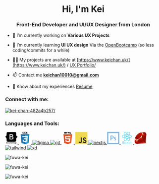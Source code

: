 
<h1 align="center">Hi, I'm Kei</h1>
<h3 align="center">Front-End Developer and UI/UX Designer from London</h3>

- 🔭 I’m currently working on **Various UX Projects**

- 🌱 I’m currently learning **UI UX design** Via the [OpenBootcamp](https://www.uxuiopen.com/) (so less coding/commits for a while)

- 👨‍💻 My projects are available at [https://www.keichan.uk/](https://www.keichan.uk/) / [UX Portfolio/]([https://www.keichan.uk/](https://keichanux.framer.website/))

- 📫 Contact me **keichan10010@gmail.com**

- 📄 Know about my experiences [Resume](https://docs.google.com/document/d/1zF50bxlmbIsgWa4B_QcKuC2j42MEBkpXdwUKrOgQtTI)

<h3 align="left">Connect with me:</h3>
<p align="left">
<a href="https://linkedin.com/in/kei-chan-482a4b257/" target="blank"><img align="center" src="https://raw.githubusercontent.com/rahuldkjain/github-profile-readme-generator/master/src/images/icons/Social/linked-in-alt.svg" alt="kei-chan-482a4b257/" height="30" width="40" /></a>
</p>

<h3 align="left">Languages and Tools:</h3>
<p align="left"> <a href="https://getbootstrap.com" target="_blank" rel="noreferrer"> <img src="https://raw.githubusercontent.com/devicons/devicon/master/icons/bootstrap/bootstrap-plain-wordmark.svg" alt="bootstrap" width="40" height="40"/> </a> <a href="https://www.w3schools.com/css/" target="_blank" rel="noreferrer"> <img src="https://raw.githubusercontent.com/devicons/devicon/master/icons/css3/css3-original-wordmark.svg" alt="css3" width="40" height="40"/> </a> <a href="https://www.figma.com/" target="_blank" rel="noreferrer"> <img src="https://www.vectorlogo.zone/logos/figma/figma-icon.svg" alt="figma" width="40" height="40"/> </a> <a href="https://git-scm.com/" target="_blank" rel="noreferrer"> <img src="https://www.vectorlogo.zone/logos/git-scm/git-scm-icon.svg" alt="git" width="40" height="40"/> </a> <a href="https://www.w3.org/html/" target="_blank" rel="noreferrer"> <img src="https://raw.githubusercontent.com/devicons/devicon/master/icons/html5/html5-original-wordmark.svg" alt="html5" width="40" height="40"/> </a> <a href="https://developer.mozilla.org/en-US/docs/Web/JavaScript" target="_blank" rel="noreferrer"> <img src="https://raw.githubusercontent.com/devicons/devicon/master/icons/javascript/javascript-original.svg" alt="javascript" width="40" height="40"/> </a> <a href="https://nextjs.org/" target="_blank" rel="noreferrer"> <img src="https://cdn.worldvectorlogo.com/logos/nextjs-2.svg" alt="nextjs" width="40" height="40"/> </a> <a href="https://www.photoshop.com/en" target="_blank" rel="noreferrer"> <img src="https://raw.githubusercontent.com/devicons/devicon/master/icons/photoshop/photoshop-line.svg" alt="photoshop" width="40" height="40"/> </a> <a href="https://reactjs.org/" target="_blank" rel="noreferrer"> <img src="https://raw.githubusercontent.com/devicons/devicon/master/icons/react/react-original-wordmark.svg" alt="react" width="40" height="40"/> </a> <a href="https://www.ruby-lang.org/en/" target="_blank" rel="noreferrer"> <img src="https://raw.githubusercontent.com/devicons/devicon/master/icons/ruby/ruby-original.svg" alt="ruby" width="40" height="40"/> </a> <a href="https://tailwindcss.com/" target="_blank" rel="noreferrer"> <img src="https://www.vectorlogo.zone/logos/tailwindcss/tailwindcss-icon.svg" alt="tailwind" width="40" height="40"/> </a> <a href="https://www.adobe.com/products/xd.html" target="_blank" rel="noreferrer"> <img src="https://cdn.worldvectorlogo.com/logos/adobe-xd.svg" alt="xd" width="40" height="40"/> </a> </p>

<p><img src="https://github-readme-stats.vercel.app/api/top-langs?username=fuwa-kei&show_icons=true&locale=en&layout=compact" alt="fuwa-kei" /></p>


<img src="https://github-readme-stats.vercel.app/api?username=fuwa-kei&show_icons=true&locale=en" alt="fuwa-kei" /></p>


<p><img src="https://github-readme-streak-stats.herokuapp.com/?user=fuwa-kei&" alt="fuwa-kei" /></p>
